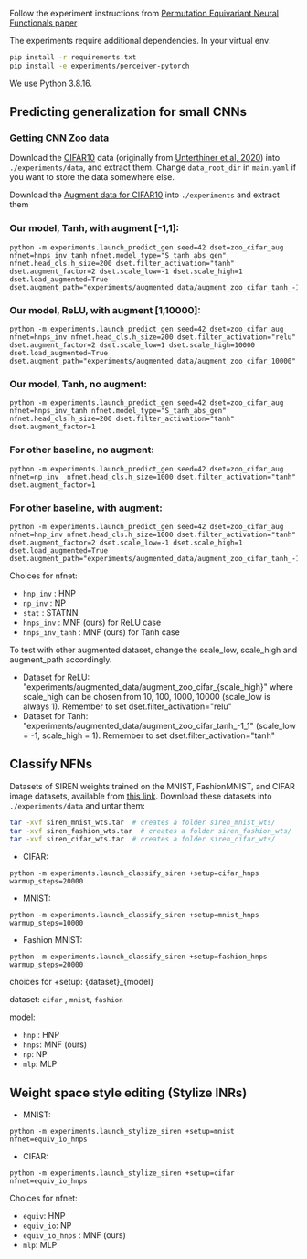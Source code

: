 Follow the experiment instructions from [Permutation Equivariant Neural Functionals paper](https://github.com/AllanYangZhou/nfn)

The experiments require additional dependencies. In your virtual env:
```bash
pip install -r requirements.txt
pip install -e experiments/perceiver-pytorch
```
We use Python 3.8.16.

## Predicting generalization for small CNNs
### Getting CNN Zoo data
Download the [CIFAR10](https://storage.cloud.google.com/gresearch/smallcnnzoo-dataset/cifar10.tar.xz) data  (originally from [Unterthiner et al, 2020](https://github.com/google-research/google-research/tree/master/dnn_predict_accuracy)) into `./experiments/data`, and extract them. Change `data_root_dir` in `main.yaml` if you want to store the data somewhere else.

Download the [Augment data for CIFAR10](https://drive.google.com/file/d/1lpaRwbSunFKz_x-6HAa98ZqcSrG157ks/view?usp=sharing) into `./experiments` and extract them


### Our model, Tanh, with augment [-1,1]:
```
python -m experiments.launch_predict_gen seed=42 dset=zoo_cifar_aug nfnet=hnps_inv_tanh nfnet.model_type="S_tanh_abs_gen" nfnet.head_cls.h_size=200 dset.filter_activation="tanh" dset.augment_factor=2 dset.scale_low=-1 dset.scale_high=1 dset.load_augmented=True dset.augment_path="experiments/augmented_data/augment_zoo_cifar_tanh_-1_1" 
```
### Our model, ReLU, with augment [1,10000]:
```
python -m experiments.launch_predict_gen seed=42 dset=zoo_cifar_aug nfnet=hnps_inv nfnet.head_cls.h_size=200 dset.filter_activation="relu" dset.augment_factor=2 dset.scale_low=1 dset.scale_high=10000 dset.load_augmented=True dset.augment_path="experiments/augmented_data/augment_zoo_cifar_10000" 
```
### Our model, Tanh, no augment: 
```
python -m experiments.launch_predict_gen seed=42 dset=zoo_cifar_aug nfnet=hnps_inv_tanh nfnet.model_type="S_tanh_abs_gen" nfnet.head_cls.h_size=200 dset.filter_activation="tanh" dset.augment_factor=1 
```
### For other baseline, no augment:
```
python -m experiments.launch_predict_gen seed=42 dset=zoo_cifar_aug nfnet=np_inv  nfnet.head_cls.h_size=1000 dset.filter_activation="tanh" dset.augment_factor=1 
```
### For other baseline, with augment:
```
python -m experiments.launch_predict_gen seed=42 dset=zoo_cifar_aug nfnet=hnp_inv nfnet.head_cls.h_size=1000 dset.filter_activation="tanh" dset.augment_factor=2 dset.scale_low=-1 dset.scale_high=1 dset.load_augmented=True dset.augment_path="experiments/augmented_data/augment_zoo_cifar_tanh_-1_1" 
```
Choices for nfnet:
* `hnp_inv` : HNP
* `np_inv` : NP
* `stat` : STATNN
* `hnps_inv` : MNF (ours) for ReLU case
* `hnps_inv_tanh` : MNF (ours) for Tanh case

To test with other augmented dataset, change the scale_low, scale_high and augment_path accordingly. 

* Dataset for ReLU: "experiments/augmented_data/augment_zoo_cifar_{scale_high}"  where scale_high can be chosen from 10, 100, 1000, 10000 (scale_low is always 1). Remember to set dset.filter_activation="relu"
* Dataset for Tanh: "experiments/augmented_data/augment_zoo_cifar_tanh_-1_1"  (scale_low = -1, scale_high = 1). Remember to set dset.filter_activation="tanh"

## Classify NFNs

Datasets of SIREN weights trained on the MNIST, FashionMNIST, and CIFAR image datasets, available from [this link](https://drive.google.com/drive/folders/15CdOTPWHqDcS4SwbIdm100rXkTYZPcC5?usp=sharing). Download these datasets into `./experiments/data` and untar them:
```sh
tar -xvf siren_mnist_wts.tar  # creates a folder siren_mnist_wts/
tar -xvf siren_fashion_wts.tar  # creates a folder siren_fashion_wts/
tar -xvf siren_cifar_wts.tar  # creates a folder siren_cifar_wts/
```


- CIFAR: 
```
python -m experiments.launch_classify_siren +setup=cifar_hnps warmup_steps=20000
```
- MNIST: 
```
python -m experiments.launch_classify_siren +setup=mnist_hnps warmup_steps=10000
```
- Fashion MNIST: 
```
python -m experiments.launch_classify_siren +setup=fashion_hnps warmup_steps=20000
```
choices for +setup:  {dataset}_{model} 

dataset: `cifar` , `mnist`, `fashion`

model: 
* `hnp` : HNP
* `hnps`: MNF (ours)
* `np`: NP
* `mlp`: MLP 

## Weight space style editing (Stylize INRs)

- MNIST:
```
python -m experiments.launch_stylize_siren +setup=mnist nfnet=equiv_io_hnps
```
- CIFAR: 
```
python -m experiments.launch_stylize_siren +setup=cifar nfnet=equiv_io_hnps
```
Choices for nfnet: 
* `equiv`: HNP
* `equiv_io`: NP
* `equiv_io_hnps` : MNF (ours)
* `mlp`: MLP